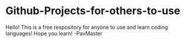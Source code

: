 # Github-Projects-for-others-to-use
Hello! This is a free respository for anyone to use and learn coding languages!
Hope you learn!
-PavMaster
